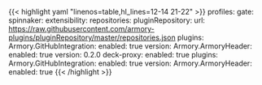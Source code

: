 ---
---
{{< highlight yaml "linenos=table,hl_lines=12-14 21-22" >}}
profiles:
  gate:
    spinnaker:
      extensibility:
        repositories:
          pluginRepository:
            url: https://raw.githubusercontent.com/armory-plugins/pluginRepository/master/repositories.json
        plugins:
          Armory.GitHubIntegration:
            enabled: true
            version: <version>
          Armory.ArmoryHeader:
            enabled: true
            version: 0.2.0
        deck-proxy:
          enabled: true
          plugins:
            Armory.GitHubIntegration:
              enabled: true
              version: <version>
            Armory.ArmoryHeader:
              enabled: true
{{< /highlight >}}